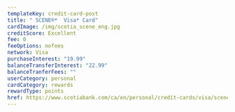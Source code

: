 ```yaml
---
templateKey: credit-card-post
title: " SCENE®*  Visa* Card"
cardImage: /img/scotia_scene_eng.jpg
creditScore: Excellent
fee: 0
feeOptions: nofees
network: Visa
purchaseInterest: "19.99"
balanceTransferInterest: "22.99"
balanceTranferFees: ""
userCategory: personal
cardCategory: rewards
rewardType: points
href: https://www.scotiabank.com/ca/en/personal/credit-cards/visa/scene-card.html?cid=a-27077b-23282c-&dclid=CKi8yMLh5-8CFcKSwAodoJIHng
---
```


